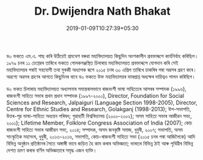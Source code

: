 ﻿---
authorNo: "DNBhakat" 
title: "Dr. Dwijendra Nath Bhakat"
date: 2019-01-09T10:27:39+05:30
role: "Author"
aboutTheAuthor: "In the Sanskrit language of the world, the most famous 'devotional' book is called 'devotional personality'." 
heading: উপজিব্য 
email: test@test.com
draft: false
---

ড০ ভকতে এম.এ. পাছ কৰি উঠিয়েই প্ৰমথেশ বৰুৱা মহাবিদ্যালয়ত কিছুদিন অংশকালীন প্রবক্তাৰূপে কাৰ্যনিৰ্বাহ কৰিছিল। ১৯৭৯ চনৰ ১১ চেপ্তেম্বৰ তাৰিখে ভকতে গোলকগঞ্জস্থিত চিলাৰায় মহাবিদ্যালয়ত প্রবক্তাৰূপে যোগদান কৰি সেই মহাবিদ্যালয়ৰ পৰাই সহযোগী তথা মুৰব্বী অধ্যাপক ৰূপে ২০১৫ চনৰ ৩০ এপ্ৰিল তাৰিখে চাকৰিৰ পৰা অৱসৰ গ্রহণ কৰে। অৱশ্যে অৱসৰ গ্ৰহণৰ আগতে কিছুদিনৰ বাবে ড০ ভকতে উক্ত মহাবিদ্যালয়ৰ ভাৰপ্ৰাপ্ত অধ্যক্ষৰ দায়িত্বও পালন কৰিছিল। 


ড০ ভকত চিলাৰায় মহাবিদ্যালয়ত অধ্যাপনাৰ সমান্তৰালভাবে ৰাজবংশী ভাষা সাহিত্যেৰ আসৰৰ সম্পাদক (১৯৯৬), ৰাজবংশী সাহিত্য সভাৰ প্রথম প্ৰধান সম্পাদক (১৯৯৭-২০০০), Director, Foundation for Social Sciences and Research, Jalpaiguri (Language Section 1998-2005), Director, Centre for Ethnic Studies and Research, Golakganj (1998-2013); উপ-সভাপতি, উত্তৰ-পূৱ ভাষা-সাহিত্য অধ্যয়ন পৰিষদ; গুৱাহাটী বিশ্ববিদ্যালয় (২০০০-২০০২); অসম সাহিত্য সভাৰ আজীৱন সভ্য, ২০০১); Lifetime Member, Folklore Congress Association of India (2007); কোচ ৰাজবংশী সাহিত্য সভাৰ আজীৱন সভ্য, ২০১৪; সম্পাদক, অসম জনকৃষ্টি সমাজ, ধুবুৰী, ২০০৭; সভাপতি, অসম সাংস্কৃতিক মহাসংঘ, ধুবুৰী, ২০১৩-২০১৬, সভাপতি, কোচ-ৰাজবংশী সাহিত্য সভা (২০১৫ চনৰ পৰা আজিলৈকে) আদি বিভিন্ন অনুষ্ঠান প্রতিষ্ঠানৰ সৈতে অঙ্গাঙ্গী ভাবে জড়িত হৈ কাম কৰাৰ অভিজ্ঞতা; ভাৰতৰ বিভিন্ন ঠাই আৰু পৃথিৱীৰ বিভিন্ন দেশত ভ্ৰমণ কৰাৰ বৰ্ণিল অভিজ্ঞতাৰে সমৃদ্ধ এজন ব্যক্তি।

